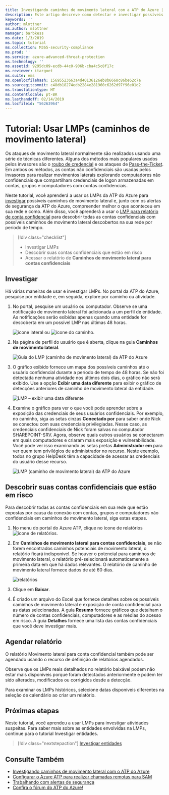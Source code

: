 ```yaml
---
title: Investigando caminhos de movimento lateral com a ATP do Azure | Microsoft Docs
description: Este artigo descreve como detectar e investigar possíveis ataques de caminho de movimento lateral com a ATP (Proteção Avançada contra Ameaças) do Azure.
keywords: ''
author: mlottner
ms.author: mlottner
manager: barbkess
ms.date: 1/3/2019
ms.topic: tutorial
ms.collection: M365-security-compliance
ms.prod: ''
ms.service: azure-advanced-threat-protection
ms.technology: ''
ms.assetid: 9295dc09-ecdb-44c0-906b-cba4c5c8f17c
ms.reviewer: itargoet
ms.suite: ems
ms.openlocfilehash: 15695523663a4d40136126eb8b6668c86be62c7a
ms.sourcegitcommit: c48db18274edb2284e281960c6262d97f96e01d2
ms.translationtype: HT
ms.contentlocale: pt-BR
ms.lasthandoff: 02/14/2019
ms.locfileid: "56263964"
---
```

# <a name="tutorial-use-lateral-movement-paths-lmps"></a>Tutorial: Usar LMPs (caminhos de movimento lateral)

Os ataques de movimento lateral normalmente são realizados usando uma série de técnicas diferentes. Alguns dos métodos mais populares usados pelos invasores são o [roubo de credencial](suspicious-activity-guide.md#) e os ataques de [Pass-the-Ticket](suspicious-activity-guide.md). Em ambos os métodos, as contas não confidenciais são usadas pelos invasores para realizar movimentos laterais explorando computadores não confidenciais que compartilham credenciais de logon armazenadas em contas, grupos e computadores com contas confidenciais.

Neste tutorial, você aprenderá a usar os LMPs da ATP do Azure para [investigar](#investigate) possíveis caminhos de movimento lateral e, junto com os alertas de segurança da ATP do Azure, compreender melhor o que aconteceu em sua rede e como. Além disso, você aprenderá a usar o [LMP para relatório de conta confidencial](#discover-your-at-risk-sensitive-accounts) para descobrir todas as contas confidenciais com possíveis caminhos de movimento lateral descobertos na sua rede por período de tempo.

> [!div class="checklist"]
> * Investigar LMPs
> * Descobrir suas contas confidenciais que estão em risco
> * Acessar o relatório de **Caminhos de movimento lateral para contas confidenciais**


## <a name="investigate"></a>Investigar

Há várias maneiras de usar e investigar LMPs. No portal da ATP do Azure, pesquise por entidade e, em seguida, explore por caminho ou atividade.

1. No portal, pesquise um usuário ou computador. Observe se uma notificação de movimento lateral foi adicionada a um perfil de entidade. As notificações serão exibidas apenas quando uma entidade for descoberta em um possível LMP nas últimas 48 horas.  

   ![ícone lateral](./media/lateral-movement-icon.png) ou ![ícone do caminho](./media/paths-icon.png).

2. Na página de perfil do usuário que é aberta, clique na guia **Caminhos de movimento lateral**.

   ![Guia do LMP (caminho de movimento lateral) da ATP do Azure](./media/lateral-movement-path-tab.png)

3. O gráfico exibido fornece um mapa dos possíveis caminhos até o usuário confidencial durante a período de tempo de 48 horas. Se não foi detectada nenhuma atividade nos últimos dois dias, o gráfico não será exibido. Use a opção **Exibir uma data diferente** para exibir o gráfico de detecções anteriores de caminho de movimento lateral da entidade.

   ![LMP – exibir uma data diferente](./media/atp-view-different-date.png)

4. Examine o gráfico para ver o que você pode aprender sobre a exposição das credenciais de seus usuários confidenciais. Por exemplo, no caminho, siga as setas cinzas **Conectado por** para saber onde Nick se conectou com suas credenciais privilegiadas. Nesse caso, as credenciais confidenciais de Nick foram salvas no computador SHAREPOINT-SRV. Agora, observe quais outros usuários se conectaram em quais computadores e criaram mais exposição e vulnerabilidade. Você pode ver isso examinando as setas pretas **Administrador em** para ver quem tem privilégios de administrador no recurso. Neste exemplo, todos no grupo HelpDesk têm a capacidade de acessar as credenciais do usuário desse recurso.  

   ![LMP (caminho de movimento lateral) da ATP do Azure](./media/atp-lmp.png)

## <a name="discover-your-at-risk-sensitive-accounts"></a>Descobrir suas contas confidenciais que estão em risco

Para descobrir todas as contas confidenciais em sua rede que estão expostas por causa da conexão com contas, grupos e computadores não confidenciais em caminhos de movimento lateral, siga estas etapas. 

1. No menu do portal do Azure ATP, clique no ícone de relatórios ![ícone de relatórios](./media/atp-report-icon.png).

2. Em **Caminhos de movimento lateral para contas confidenciais**, se não forem encontrados caminhos potenciais de movimento lateral, o relatório ficará indisponível. Se houver o potencial para caminhos de movimento lateral, o relatório pré-selecionará automaticamente a primeira data em que há dados relevantes. O relatório de caminho de movimento lateral fornece dados de até 60 dias.

   ![relatórios](./media/reports.png)

3. Clique em **Baixar**.

4. É criado um arquivo do Excel que fornece detalhes sobre os possíveis caminhos de movimento lateral e exposição de conta confidencial para as datas selecionadas. A guia **Resumo** fornece gráficos que detalham o número de contas confidenciais, computadores e as médias do acesso em risco. A guia **Detalhes** fornece uma lista das contas confidenciais que você deve investigar mais.

## <a name="schedule-report"></a>Agendar relatório

O relatório Movimento lateral para conta confidencial também pode ser agendado usando o recurso de definição de relatórios agendados.

Observe que os LMPs reais detalhados no relatório baixável podem não estar mais disponíveis porque foram detectados anteriormente e podem ter sido alterados, modificados ou corrigidos desde a detecção.

Para examinar os LMPs históricos, selecione datas disponíveis diferentes na seleção de calendário ao criar um relatório.

## <a name="next-steps"></a>Próximas etapas

Neste tutorial, você aprendeu a usar LMPs para investigar atividades suspeitas. Para saber mais sobre as entidades envolvidas na LMPs, continue para o tutorial Investigar entidades.
> [!div class="nextstepaction"]
> [Investigar entidades](investigate-entity.md)

## <a name="see-also"></a>Consulte Também

- [Investigando caminhos de movimento lateral com o ATP do Azure](use-case-lateral-movement-path.md)
- [Configurar o Azure ATP para realizar chamadas remotas para SAM](install-atp-step8-samr.md)
- [Trabalhando com alertas de segurança](working-with-suspicious-activities.md)
- [Confira o fórum do ATP do Azure!](https://aka.ms/azureatpcommunity)

